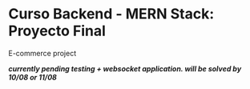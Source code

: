 # Curso Backend - MERN Stack: Proyecto Final
E-commerce project

***currently pending testing + websocket application. will be solved by 10/08 or 11/08***
